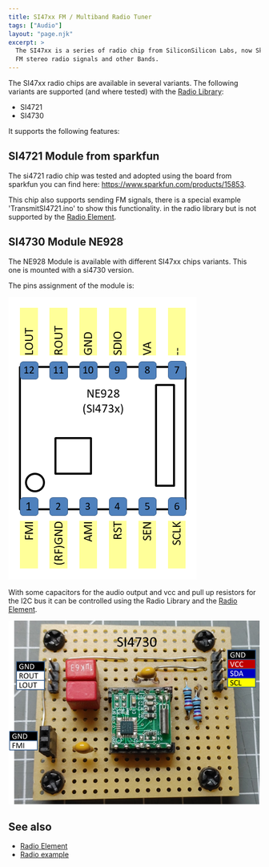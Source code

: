 ```yaml
---
title: SI47xx FM / Multiband Radio Tuner
tags: ["Audio"]
layout: "page.njk"
excerpt: >
  The SI47xx is a series of radio chip from SiliconSilicon Labs, now Skyworks for receiving and transmitting
  FM stereo radio signals and other Bands.
---
```


The SI47xx radio chips are available in several variants.
The following variants are supported (and where tested) with the [Radio Library]:

* SI4721
* SI4730

It supports the following features:


## SI4721 Module from sparkfun

The si4721 radio chip was tested and adopted using the board from sparkfun you can find here:
<https://www.sparkfun.com/products/15853>.

This chip also supports sending FM signals, there is a special example 'TransmitSI4721.ino' to show this functionality.
in the radio library but is not supported by the [Radio Element].

## SI4730 Module NE928

The NE928 Module is available with different SI47xx chips variants.
This one is mounted with a si4730 version.

The pins assignment of the module is:

![Alt text](si4730-pins.png "w200")

With some capacitors for the audio output and vcc and pull up resistors
for the I2C bus it can be controlled using the Radio Library and the [Radio Element].

![Alt text](si4730-module.png "w200")


## See also

* [Radio Element]
* [Radio example](/examples/radio.md)


[Radio Library]:http://www.mathertel.de/Arduino/RadioLibrary.aspx
[Radio Element]:/elements/audio/radio.md
